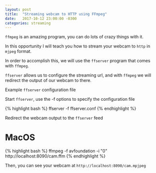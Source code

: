 ```yaml
---
layout: post
title:  "Streaming webcam to HTTP using FFmpeg"
date:   2017-10-12 23:00:00 -0300
categories: streaming
---
```


`ffmpeg` is an amazing program, you can do lots of crazy things with it.

In this opportunity I will teach you how to stream your webcam to `http` in `mjpeg` format.

In order to accomplish this, we will use the `ffserver` program that comes with `ffmpeg`.

`ffserver` allows us to configure the streaming url, and with `ffmpeg` we will redirect the output of our webcam to there. 

Example `ffserver` configuration file

<script src="https://gist.github.com/llopez/28bc6ee7a1f0650bda5d812b98c79009.js"></script>

Start `ffserver`, use the -f options to specify the configuration file

{% highlight bash %}
  ffserver -f ffserver.conf
{% endhighlight %}

Redirect the webcam output to the `ffserver` feed

MacOS
=====

{% highlight bash %}
  ffmpeg -f avfoundation -i "0" http://localhost:8090/cam.ffm
{% endhighlight %}

Then, you can see your webcam at `http://localhost:8090/cam.mpjpeg`
